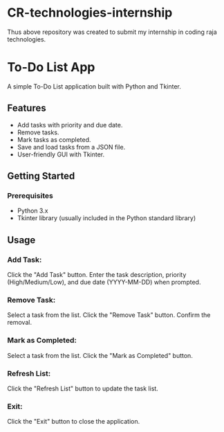 # CR-technologies-internship
Thus above repository was created to submit my internship in coding raja technologies.
# To-Do List App

A simple To-Do List application built with Python and Tkinter.

## Features

- Add tasks with priority and due date.
- Remove tasks.
- Mark tasks as completed.
- Save and load tasks from a JSON file.
- User-friendly GUI with Tkinter.

## Getting Started

### Prerequisites

- Python 3.x
- Tkinter library (usually included in the Python standard library)
## Usage
### Add Task:

Click the "Add Task" button.
Enter the task description, priority (High/Medium/Low), and due date (YYYY-MM-DD) when prompted.
### Remove Task:

Select a task from the list.
Click the "Remove Task" button.
Confirm the removal.
### Mark as Completed:

Select a task from the list.
Click the "Mark as Completed" button.
### Refresh List:

Click the "Refresh List" button to update the task list.
### Exit:

Click the "Exit" button to close the application.
